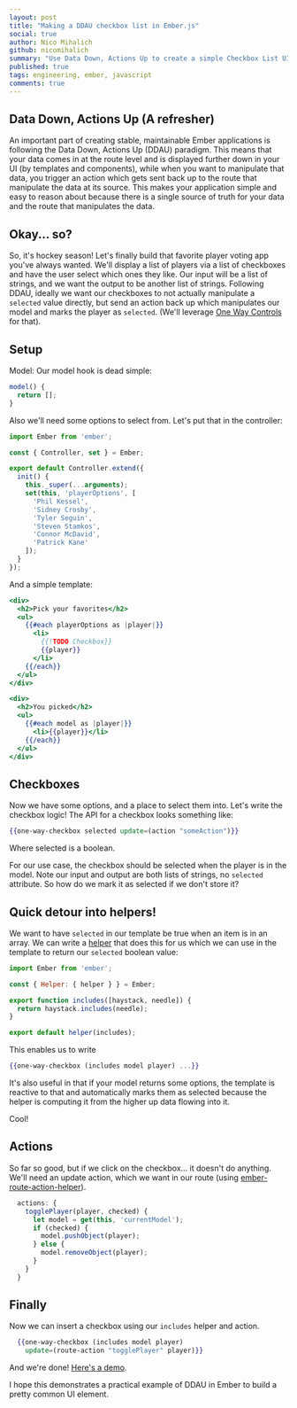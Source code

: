 ```yaml
---
layout: post
title: "Making a DDAU checkbox list in Ember.js"
social: true
author: Nico Mihalich
github: nicomihalich
summary: "Use Data Down, Actions Up to create a simple Checkbox List UI element in Ember"
published: true
tags: engineering, ember, javascript
comments: true
---
```


## Data Down, Actions Up (A refresher)

An important part of creating stable, maintainable Ember applications is following the Data Down, Actions Up (DDAU) paradigm.  This means that your data comes in at the route level and is displayed further down in your UI (by templates and components), while when you want to manipulate that data, you trigger an action which gets sent back up to the route that manipulate the data at its source.  This makes your application simple and easy to reason about because there is a single source of truth for your data and the route that manipulates the data.

## Okay... so?

So, it's hockey season! Let's finally build that favorite player voting app you've always wanted. We'll display a list of players via a list of checkboxes and have the user select which ones they like.  Our input will be a list of strings, and we want the output to be another list of strings. Following DDAU, ideally we want our checkboxes to not actually manipulate a `selected` value directly, but send an action back up which manipulates our model and marks the player as `selected`. (We'll leverage [One Way Controls](https://github.com/DockYard/ember-one-way-controls) for that).

## Setup

Model:
Our model hook is dead simple:

```javascript
model() {
  return [];
}
```

Also we'll need some options to select from.  Let's put that in the controller:

```javascript
import Ember from 'ember';

const { Controller, set } = Ember;

export default Controller.extend({
  init() {
    this._super(...arguments);
    set(this, 'playerOptions', [
      'Phil Kessel',
      'Sidney Crosby',
      'Tyler Seguin',
      'Steven Stamkos',
      'Connor McDavid',
      'Patrick Kane'
    ]);
  }
});
```

And a simple template:

```handlebars
<div>
  <h2>Pick your favorites</h2>
  <ul>
    {{#each playerOptions as |player|}}
      <li>
        {{!TODO Checkbox}}
        {{player}}
      </li>
    {{/each}}
  </ul>
</div>

<div>
  <h2>You picked</h2>
  <ul>
    {{#each model as |player|}}
      <li>{{player}}</li>
    {{/each}}
  </ul>
</div>
```

## Checkboxes

Now we have some options, and a place to select them into.  Let's write the checkbox logic!  The API for a checkbox looks something like:

```handlebars
{{one-way-checkbox selected update=(action "someAction")}}
```

Where selected is a boolean.

For our use case, the checkbox should be selected when the player is in the model. Note our input and output are both lists of strings, no `selected` attribute. So how do we mark it as selected if we don't store it?

## Quick detour into helpers!

We want to have `selected` in our template be true when an item is in an array.  We can write a [helper](https://guides.emberjs.com/v2.9.0/templates/writing-helpers/) that does this for us which we can use in the template to return our `selected` boolean value:

```javascript
import Ember from 'ember';

const { Helper: { helper } } = Ember;

export function includes([haystack, needle]) {
  return haystack.includes(needle);
}

export default helper(includes);
```

This enables us to write

```handlebars
{{one-way-checkbox (includes model player) ...}}
```

It's also useful in that if your model returns some options, the template is reactive to that and automatically marks them as selected because the helper is computing it from the higher up data flowing into it.

Cool!

## Actions

So far so good, but if we click on the checkbox... it doesn't do anything.  We'll need an update action, which we want in our route (using [ember-route-action-helper](https://github.com/DockYard/ember-route-action-helper)).

```javascript
  actions: {
    togglePlayer(player, checked) {
      let model = get(this, 'currentModel');
      if (checked) {
        model.pushObject(player);
      } else {
        model.removeObject(player);
      }
    }
  }
```

## Finally

Now we can insert a checkbox using our `includes` helper and action.

```handlebars
  {{one-way-checkbox (includes model player)
    update=(route-action "togglePlayer" player)}}
```

And we're done! [Here's a demo](https://ember-twiddle.com/da6865aefe607e9deb460b5f29e20b0b).

I hope this demonstrates a practical example of DDAU in Ember to build a pretty common UI element.
